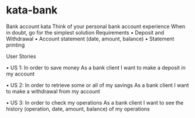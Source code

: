# kata-bank
Bank account kata Think of your personal bank account experience When in doubt, go for the simplest solution Requirements
•	Deposit and Withdrawal
•	Account statement (date, amount, balance)
•	Statement printing
 
User Stories

•	US 1: 
In order to save money 
As a bank client 
I want to make a deposit in my account
 
•	US 2: 
In order to retrieve some or all of my savings 
As a bank client 
I want to make a withdrawal from my account
 
•	US 3: 
In order to check my operations 
As a bank client
I want to see the history (operation, date, amount, balance) of my operations 
